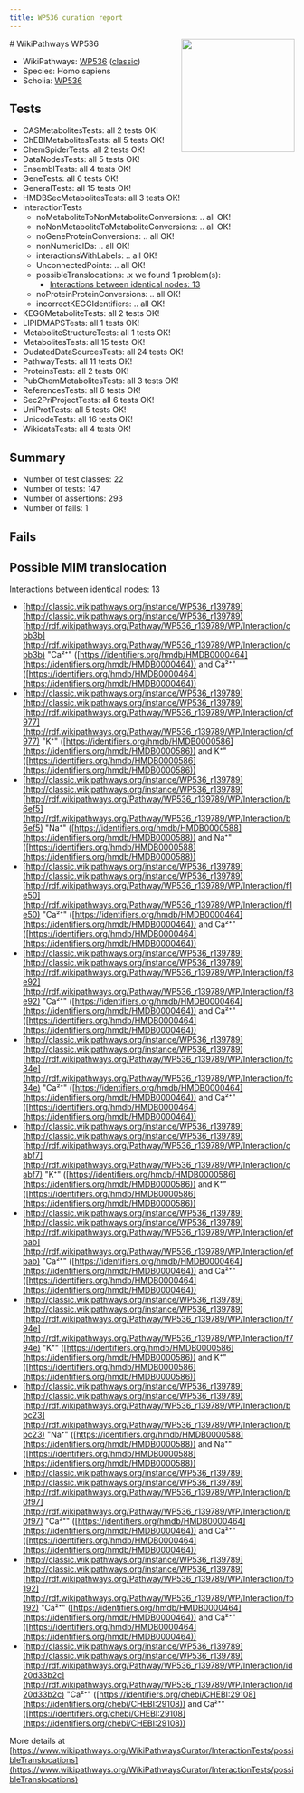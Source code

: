 ```yaml
---
title: WP536 curation report
---
```


<img style="float: right; width: 200px" src="https://upload.wikimedia.org/wikipedia/commons/thumb/8/83/Wplogo_with_text_500.png/640px-Wplogo_with_text_500.png" />
# WikiPathways WP536

* WikiPathways: [WP536](https://wikipathways.org/pathways/WP536) ([classic](https://classic.wikipathways.org/instance/WP536))
* Species: Homo sapiens
* Scholia: [WP536](https://scholia.toolforge.org/wikipathways/WP536)
## Tests
* CASMetabolitesTests: all 2 tests OK!
* ChEBIMetabolitesTests: all 5 tests OK!
* ChemSpiderTests: all 2 tests OK!
* DataNodesTests: all 5 tests OK!
* EnsemblTests: all 4 tests OK!
* GeneTests: all 6 tests OK!
* GeneralTests: all 15 tests OK!
* HMDBSecMetabolitesTests: all 3 tests OK!
* InteractionTests
    * noMetaboliteToNonMetaboliteConversions: .. all OK!
    * noNonMetaboliteToMetaboliteConversions: .. all OK!
    * noGeneProteinConversions: .. all OK!
    * nonNumericIDs: .. all OK!
    * interactionsWithLabels: .. all OK!
    * UnconnectedPoints: .. all OK!
    * possibleTranslocations: .x we found 1 problem(s):
        * [Interactions between identical nodes: 13](#661ebeed)
    * noProteinProteinConversions: .. all OK!
    * incorrectKEGGIdentifiers: .. all OK!
* KEGGMetaboliteTests: all 2 tests OK!
* LIPIDMAPSTests: all 1 tests OK!
* MetaboliteStructureTests: all 1 tests OK!
* MetabolitesTests: all 15 tests OK!
* OudatedDataSourcesTests: all 24 tests OK!
* PathwayTests: all 11 tests OK!
* ProteinsTests: all 2 tests OK!
* PubChemMetabolitesTests: all 3 tests OK!
* ReferencesTests: all 6 tests OK!
* Sec2PriProjectTests: all 6 tests OK!
* UniProtTests: all 5 tests OK!
* UnicodeTests: all 16 tests OK!
* WikidataTests: all 4 tests OK!


## Summary

* Number of test classes: 22
* Number of tests: 147
* Number of assertions: 293
* Number of fails: 1

## Fails

<a name="661ebeed" />

## Possible MIM translocation

Interactions between identical nodes: 13

* [http://classic.wikipathways.org/instance/WP536_r139789](http://classic.wikipathways.org/instance/WP536_r139789) [http://rdf.wikipathways.org/Pathway/WP536_r139789/WP/Interaction/cbb3b](http://rdf.wikipathways.org/Pathway/WP536_r139789/WP/Interaction/cbb3b) "Ca²⁺" ([https://identifiers.org/hmdb/HMDB0000464](https://identifiers.org/hmdb/HMDB0000464)) and 
Ca²⁺" ([https://identifiers.org/hmdb/HMDB0000464](https://identifiers.org/hmdb/HMDB0000464))
* [http://classic.wikipathways.org/instance/WP536_r139789](http://classic.wikipathways.org/instance/WP536_r139789) [http://rdf.wikipathways.org/Pathway/WP536_r139789/WP/Interaction/cf977](http://rdf.wikipathways.org/Pathway/WP536_r139789/WP/Interaction/cf977) "K⁺" ([https://identifiers.org/hmdb/HMDB0000586](https://identifiers.org/hmdb/HMDB0000586)) and 
K⁺" ([https://identifiers.org/hmdb/HMDB0000586](https://identifiers.org/hmdb/HMDB0000586))
* [http://classic.wikipathways.org/instance/WP536_r139789](http://classic.wikipathways.org/instance/WP536_r139789) [http://rdf.wikipathways.org/Pathway/WP536_r139789/WP/Interaction/b6ef5](http://rdf.wikipathways.org/Pathway/WP536_r139789/WP/Interaction/b6ef5) "Na⁺" ([https://identifiers.org/hmdb/HMDB0000588](https://identifiers.org/hmdb/HMDB0000588)) and 
Na⁺" ([https://identifiers.org/hmdb/HMDB0000588](https://identifiers.org/hmdb/HMDB0000588))
* [http://classic.wikipathways.org/instance/WP536_r139789](http://classic.wikipathways.org/instance/WP536_r139789) [http://rdf.wikipathways.org/Pathway/WP536_r139789/WP/Interaction/f1e50](http://rdf.wikipathways.org/Pathway/WP536_r139789/WP/Interaction/f1e50) "Ca²⁺" ([https://identifiers.org/hmdb/HMDB0000464](https://identifiers.org/hmdb/HMDB0000464)) and 
Ca²⁺" ([https://identifiers.org/hmdb/HMDB0000464](https://identifiers.org/hmdb/HMDB0000464))
* [http://classic.wikipathways.org/instance/WP536_r139789](http://classic.wikipathways.org/instance/WP536_r139789) [http://rdf.wikipathways.org/Pathway/WP536_r139789/WP/Interaction/f8e92](http://rdf.wikipathways.org/Pathway/WP536_r139789/WP/Interaction/f8e92) "Ca²⁺" ([https://identifiers.org/hmdb/HMDB0000464](https://identifiers.org/hmdb/HMDB0000464)) and 
Ca²⁺" ([https://identifiers.org/hmdb/HMDB0000464](https://identifiers.org/hmdb/HMDB0000464))
* [http://classic.wikipathways.org/instance/WP536_r139789](http://classic.wikipathways.org/instance/WP536_r139789) [http://rdf.wikipathways.org/Pathway/WP536_r139789/WP/Interaction/fc34e](http://rdf.wikipathways.org/Pathway/WP536_r139789/WP/Interaction/fc34e) "Ca²⁺" ([https://identifiers.org/hmdb/HMDB0000464](https://identifiers.org/hmdb/HMDB0000464)) and 
Ca²⁺" ([https://identifiers.org/hmdb/HMDB0000464](https://identifiers.org/hmdb/HMDB0000464))
* [http://classic.wikipathways.org/instance/WP536_r139789](http://classic.wikipathways.org/instance/WP536_r139789) [http://rdf.wikipathways.org/Pathway/WP536_r139789/WP/Interaction/cabf7](http://rdf.wikipathways.org/Pathway/WP536_r139789/WP/Interaction/cabf7) "K⁺" ([https://identifiers.org/hmdb/HMDB0000586](https://identifiers.org/hmdb/HMDB0000586)) and 
K⁺" ([https://identifiers.org/hmdb/HMDB0000586](https://identifiers.org/hmdb/HMDB0000586))
* [http://classic.wikipathways.org/instance/WP536_r139789](http://classic.wikipathways.org/instance/WP536_r139789) [http://rdf.wikipathways.org/Pathway/WP536_r139789/WP/Interaction/efbab](http://rdf.wikipathways.org/Pathway/WP536_r139789/WP/Interaction/efbab) "Ca²⁺" ([https://identifiers.org/hmdb/HMDB0000464](https://identifiers.org/hmdb/HMDB0000464)) and 
Ca²⁺" ([https://identifiers.org/hmdb/HMDB0000464](https://identifiers.org/hmdb/HMDB0000464))
* [http://classic.wikipathways.org/instance/WP536_r139789](http://classic.wikipathways.org/instance/WP536_r139789) [http://rdf.wikipathways.org/Pathway/WP536_r139789/WP/Interaction/f794e](http://rdf.wikipathways.org/Pathway/WP536_r139789/WP/Interaction/f794e) "K⁺" ([https://identifiers.org/hmdb/HMDB0000586](https://identifiers.org/hmdb/HMDB0000586)) and 
K⁺" ([https://identifiers.org/hmdb/HMDB0000586](https://identifiers.org/hmdb/HMDB0000586))
* [http://classic.wikipathways.org/instance/WP536_r139789](http://classic.wikipathways.org/instance/WP536_r139789) [http://rdf.wikipathways.org/Pathway/WP536_r139789/WP/Interaction/bbc23](http://rdf.wikipathways.org/Pathway/WP536_r139789/WP/Interaction/bbc23) "Na⁺" ([https://identifiers.org/hmdb/HMDB0000588](https://identifiers.org/hmdb/HMDB0000588)) and 
Na⁺" ([https://identifiers.org/hmdb/HMDB0000588](https://identifiers.org/hmdb/HMDB0000588))
* [http://classic.wikipathways.org/instance/WP536_r139789](http://classic.wikipathways.org/instance/WP536_r139789) [http://rdf.wikipathways.org/Pathway/WP536_r139789/WP/Interaction/b0f97](http://rdf.wikipathways.org/Pathway/WP536_r139789/WP/Interaction/b0f97) "Ca²⁺" ([https://identifiers.org/hmdb/HMDB0000464](https://identifiers.org/hmdb/HMDB0000464)) and 
Ca²⁺" ([https://identifiers.org/hmdb/HMDB0000464](https://identifiers.org/hmdb/HMDB0000464))
* [http://classic.wikipathways.org/instance/WP536_r139789](http://classic.wikipathways.org/instance/WP536_r139789) [http://rdf.wikipathways.org/Pathway/WP536_r139789/WP/Interaction/fb192](http://rdf.wikipathways.org/Pathway/WP536_r139789/WP/Interaction/fb192) "Ca²⁺" ([https://identifiers.org/hmdb/HMDB0000464](https://identifiers.org/hmdb/HMDB0000464)) and 
Ca²⁺" ([https://identifiers.org/hmdb/HMDB0000464](https://identifiers.org/hmdb/HMDB0000464))
* [http://classic.wikipathways.org/instance/WP536_r139789](http://classic.wikipathways.org/instance/WP536_r139789) [http://rdf.wikipathways.org/Pathway/WP536_r139789/WP/Interaction/id20d33b2c](http://rdf.wikipathways.org/Pathway/WP536_r139789/WP/Interaction/id20d33b2c) "Ca²⁺" ([https://identifiers.org/chebi/CHEBI:29108](https://identifiers.org/chebi/CHEBI:29108)) and 
Ca²⁺" ([https://identifiers.org/chebi/CHEBI:29108](https://identifiers.org/chebi/CHEBI:29108))


More details at [https://www.wikipathways.org/WikiPathwaysCurator/InteractionTests/possibleTranslocations](https://www.wikipathways.org/WikiPathwaysCurator/InteractionTests/possibleTranslocations)

